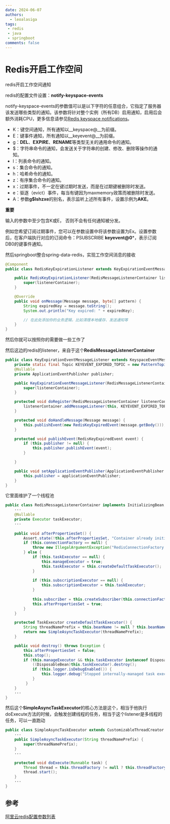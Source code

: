 ```yaml
---
date: 2024-06-07
authors:
  - leoalasiga
tags:
 - redis
 - java
 - springboot
comments: false
---
```


# Redis开启工作空间

redis开启工作空间通知

redis的配置文件设置：**notify-keyspace-events** 

notify-keyspace-events的参数值可以是以下字符的任意组合，它指定了服务器该发送哪些类型的通知。该参数将针对整个实例（所有DB）启用通知，启用后会额外消耗CPU，更多信息请参见[Redis keyspace notifications](https://redis.io/docs/manual/keyspace-notifications/)。

- K：键空间通知，所有通知以__keyspace@__为前缀。
- E：键事件通知，所有通知以__keyevent@__为前缀。
- g：**DEL**、**EXPIRE**、**RENAME**等类型无关的通用命令的通知。
- $：字符串命令的通知，会发送关于字符串的创建、修改、删除等操作的通知。
- l：列表命令的通知。
- s：集合命令的通知。
- h：哈希命令的通知。
- z：有序集合命令的通知。
- x：过期事件，不一定在键过期时发送，而是在过期键被删除时发送。
- e：驱逐（evict）事件，每当有键因为maxmemory政策而被删除时发送。
- A：参数**g$lshzxe**的别名，表示监听上述所有事件，设置示例为**AKE**。

**重要**

输入的参数中至少包含K或E， 否则不会有任何通知被分发。

例如您希望订阅过期事件，您可以在参数设置中将该参数设置为Ex。设置参数后，在客户端执行对应的订阅命令：PSUBSCRIBE __keyevent@0__*，表示订阅DB0的键事件通知。

然后springboot整合spring-data-redis，实现工作空间消息的接收

```java
@Component
public class RedisKeyExpirationListener extends KeyExpirationEventMessageListener {

    public RedisKeyExpirationListener(RedisMessageListenerContainer listenerContainer) {
        super(listenerContainer);
    }

    @Override
    public void onMessage(Message message, byte[] pattern) {
        String expiredKey = message.toString();
        System.out.println("Key expired: " + expiredKey);

        // 在此处添加你的业务逻辑，比如清理本地缓存、发送通知等
    }
}
```

然后你就可以按照你的需要做一些工作了

然后这边的redis的listener，来自于这个**RedisMessageListenerContainer**

```java
public class KeyExpirationEventMessageListener extends KeyspaceEventMessageListener implements ApplicationEventPublisherAware {
    private static final Topic KEYEVENT_EXPIRED_TOPIC = new PatternTopic("__keyevent@*__:expired");
    @Nullable
    private ApplicationEventPublisher publisher;

    public KeyExpirationEventMessageListener(RedisMessageListenerContainer listenerContainer) {
        super(listenerContainer);
    }

    protected void doRegister(RedisMessageListenerContainer listenerContainer) {
        listenerContainer.addMessageListener(this, KEYEVENT_EXPIRED_TOPIC);
    }

    protected void doHandleMessage(Message message) {
        this.publishEvent(new RedisKeyExpiredEvent(message.getBody()));
    }

    protected void publishEvent(RedisKeyExpiredEvent event) {
        if (this.publisher != null) {
            this.publisher.publishEvent(event);
        }

    }

    public void setApplicationEventPublisher(ApplicationEventPublisher applicationEventPublisher) {
        this.publisher = applicationEventPublisher;
    }
}
```

它里面维护了一个线程池

```java
public class RedisMessageListenerContainer implements InitializingBean, DisposableBean, BeanNameAware, SmartLifecycle {
    ···
    @Nullable
    private Executor taskExecutor;
    ···
    
    public void afterPropertiesSet() {
        Assert.state(!this.afterPropertiesSet, "Container already initialized.");
        if (this.connectionFactory == null) {
            throw new IllegalArgumentException("RedisConnectionFactory is not set");
        } else {
            if (this.taskExecutor == null) {
                this.manageExecutor = true;
                this.taskExecutor = this.createDefaultTaskExecutor();
            }
    
            if (this.subscriptionExecutor == null) {
                this.subscriptionExecutor = this.taskExecutor;
            }
    
            this.subscriber = this.createSubscriber(this.connectionFactory, this.subscriptionExecutor);
            this.afterPropertiesSet = true;
        }
    }

    protected TaskExecutor createDefaultTaskExecutor() {
        String threadNamePrefix = this.beanName != null ? this.beanName + "-" : DEFAULT_THREAD_NAME_PREFIX;
        return new SimpleAsyncTaskExecutor(threadNamePrefix);
    }

    public void destroy() throws Exception {
        this.afterPropertiesSet = false;
        this.stop();
        if (this.manageExecutor && this.taskExecutor instanceof DisposableBean) {
            ((DisposableBean)this.taskExecutor).destroy();
            if (this.logger.isDebugEnabled()) {
                this.logger.debug("Stopped internally-managed task executor.");
            }
         }
    }
    ···
}
```

然后这个**SimpleAsyncTaskExecutor**的核心方法是这个，相当于他执行doExecute方法的时候，会触发创建线程的任务，相当于这个listener是多线程的任务，可以一直跑动

```java
public class SimpleAsyncTaskExecutor extends CustomizableThreadCreator implements AsyncListenableTaskExecutor, Serializable {
    ···
    public SimpleAsyncTaskExecutor(String threadNamePrefix) {
        super(threadNamePrefix);
    }
    ···

    protected void doExecute(Runnable task) {
        Thread thread = this.threadFactory != null ? this.threadFactory.newThread(task) : this.createThread(task);
        thread.start();
    }
    ···
}
```



## 参考

[阿里云redis配置参数列表](https://help.aliyun.com/zh/redis/user-guide/supported-parameters)
